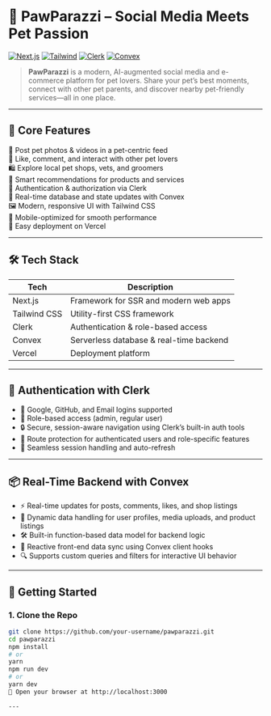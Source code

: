 # 🐾 PawParazzi – Social Media Meets Pet Passion

[![Next.js](https://img.shields.io/badge/Framework-Next.js-blue?logo=next.js)](https://nextjs.org/)
[![Tailwind](https://img.shields.io/badge/Styled_with-TailwindCSS-38B2AC?logo=tailwindcss)](https://tailwindcss.com/)
[![Clerk](https://img.shields.io/badge/Auth-Clerk-orange)](https://clerk.dev/)
[![Convex](https://img.shields.io/badge/Database-Convex-5E3DF6)](https://convex.dev/)

> **PawParazzi** is a modern, AI-augmented social media and e-commerce platform for pet lovers. Share your pet’s best moments, connect with other pet parents, and discover nearby pet-friendly services—all in one place.

---

## 🐶 Core Features

📸 Post pet photos & videos in a pet-centric feed  
💬 Like, comment, and interact with other pet lovers  
🛍️ Explore local pet shops, vets, and groomers  
🧠 Smart recommendations for products and services  
🔐 Authentication & authorization via Clerk  
📡 Real-time database and state updates with Convex  
🖼️ Modern, responsive UI with Tailwind CSS  
📲 Mobile-optimized for smooth performance  
🚀 Easy deployment on Vercel

---

## 🛠 Tech Stack

| Tech        | Description                             |
|-------------|-----------------------------------------|
| Next.js     | Framework for SSR and modern web apps   |
| Tailwind CSS| Utility-first CSS framework             |
| Clerk       | Authentication & role-based access      |
| Convex      | Serverless database & real-time backend |
| Vercel      | Deployment platform                     |

---
## 🔐 Authentication with Clerk

- 🔑 Google, GitHub, and Email logins supported  
- 👥 Role-based access (admin, regular user)  
- 🔒 Secure, session-aware navigation using Clerk’s built-in auth tools  
- 🚫 Route protection for authenticated users and role-specific features  
- 🔁 Seamless session handling and auto-refresh

---

## 📦 Real-Time Backend with Convex

- ⚡ Real-time updates for posts, comments, likes, and shop listings  
- 🧠 Dynamic data handling for user profiles, media uploads, and product listings  
- 🛠️ Built-in function-based data model for backend logic  
- 🔄 Reactive front-end data sync using Convex client hooks  
- 🔍 Supports custom queries and filters for interactive UI behavior

---

## 🚀 Getting Started

### 1. Clone the Repo

```bash
git clone https://github.com/your-username/pawparazzi.git
cd pawparazzi
npm install
# or
yarn
npm run dev
# or
yarn dev
🔗 Open your browser at http://localhost:3000

---



